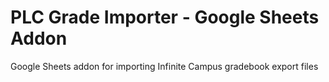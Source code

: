 # PLC Grade Importer - Google Sheets Addon 
Google Sheets addon for importing Infinite Campus gradebook export files

